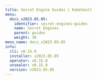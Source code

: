 ```yaml
---
title: Secret Engine Guides | KubeVault
menu:
  docs_v2023.05.05:
    identifier: secret-engines-guides
    name: Secret Engines
    parent: guides
    weight: 30
menu_name: docs_v2023.05.05
info:
  cli: v0.15.0
  installer: v2023.05.05
  operator: v0.15.0
  unsealer: v0.15.0
  version: v2023.05.05
---
```


